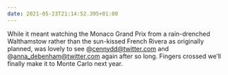 ```yaml
---
date: 2021-05-23T21:14:52.395+01:00
---
```


While it meant watching the Monaco Grand Prix from a rain-drenched Walthamstow rather than the sun-kissed French Rivera as originally planned, was lovely to see @cennydd@twitter.com and @anna_debenham@twitter.com again after so long. Fingers crossed we’ll finally make it to Monte Carlo next year.
